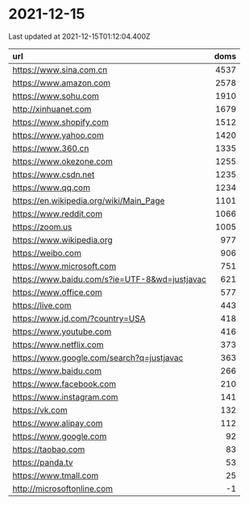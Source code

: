 # 2021-12-15

<!-- BEGIN -->
Last updated at 2021-12-15T01:12:04.400Z

url | doms
:- | -:
https://www.sina.com.cn | 4537
https://www.amazon.com | 2578
https://www.sohu.com | 1910
http://xinhuanet.com | 1679
https://www.shopify.com | 1512
https://www.yahoo.com | 1420
https://www.360.cn | 1335
https://www.okezone.com | 1255
https://www.csdn.net | 1235
https://www.qq.com | 1234
https://en.wikipedia.org/wiki/Main_Page | 1101
https://www.reddit.com | 1066
https://zoom.us | 1005
https://www.wikipedia.org | 977
https://weibo.com | 906
https://www.microsoft.com | 751
https://www.baidu.com/s?ie=UTF-8&wd=justjavac | 621
https://www.office.com | 577
https://live.com | 443
https://www.jd.com/?country=USA | 418
https://www.youtube.com | 416
https://www.netflix.com | 373
https://www.google.com/search?q=justjavac | 363
https://www.baidu.com | 266
https://www.facebook.com | 210
https://www.instagram.com | 141
https://vk.com | 132
https://www.alipay.com | 112
https://www.google.com | 92
https://taobao.com | 83
https://panda.tv | 53
https://www.tmall.com | 25
http://microsoftonline.com | -1
<!-- END -->
